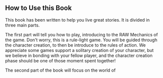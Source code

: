 ## How to Use this Book
This book has been written to help you live great stories. It is divided in three main parts.

The first part will tell you how to play, introducing to the RAW Mechanics of the game. Don't worry, this is a rule-light game. You will be guided through the character creation, to then be introduce to the rules of action. We appreciate some games support a solitary creation of your character, but we believe in bonding with your fellow player, and the character creation phase should be one of those moment spent together!

The second part of the book will focus on the world of 